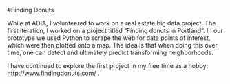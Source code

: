 
#Finding Donuts

While at ADIA, I volunteered to work on a real estate big data project. The first iteration, I worked on a project titled “Finding donuts in Portland”. In our prototype we used Python to scrape the web for data points of interest, which were then plotted onto a map. The idea is that when doing this over time, one can detect and ultimately predict transforming neighborhoods.

I have continued to explore the first project in my free time as a hobby: http://www.findingdonuts.com/ .
